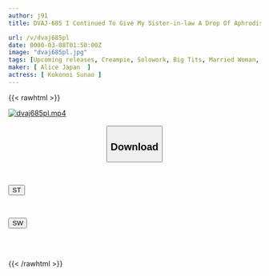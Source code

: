 ```yaml
---
author: j91
title: DVAJ-685 I Continued To Give My Sister-in-law A Drop Of Aphrodisiac Every Day, And As Her Pussy Tingled More And More Each Day, I Couldn't Help But Join Her Immediately, Cumming Inside Her Until She Became A Greedy, Melting Toilet, No Matter How Many Times She Orgasmed. Kui Sunao

url: /v/dvaj685pl
date: 0000-03-08T01:50:00Z
image: "dvaj685pl.jpg"
tags: [Upcoming releases, Creampie, Solowork, Big Tits, Married Woman, Drug	]
maker: [ Alice Japan  ]
actress: [ Kokonoi Sunao ]
---
```



{{< rawhtml >}}

<div class="video" data-videoid="pending_link_2.html">
    <a href="javascript:;">
        <img src="/v/dvaj685pl/dvaj685pl.jpg" width="WIDTH" height="HEIGHT" alt="dvaj685pl.mp4" loading="lazy">
    </a>
</div>

<script type="text/javascript" src="https://j91.asia/asset/on-demand-pend.js"></script>

<br>
  <link rel="stylesheet" href="https://j91.asia/asset/bs5.css">
  
  <center>
  <button class="btn btn-primary" type="button" data-bs-toggle="collapse" data-bs-target=".multi-collapse" aria-expanded="false" aria-controls="multiCollapseExample1 multiCollapseExample2"><h2>Download</h2></button></center>
</p>
<div class="row">
  <div class="col">
    <div class="collapse multi-collapse" id="multiCollapseExample1">
      <div class="card card-body">
	      	      <br>
<div class="buttons">  
<p><a href="https://j91.asia/pending_link_2.html" target="_blank"><button class="btn-hover color-3"><i class="fa fa-download"></i> ST</button></a></p></div>
    </div>
  </div>
</div>
  <div class="col">
    <div class="collapse multi-collapse" id="multiCollapseExample2">
      <div class="card card-body">
	      <br>
<div class="buttons">
<p><a href="https://j91.asia/pending_link_2.html" target="_blank"><button class="btn-hover color-2"><i class="fa fa-download"></i> SW</button></a></p></div>
<br><br>
      </div>
    </div>
  </div>
</div>

{{< /rawhtml >}}